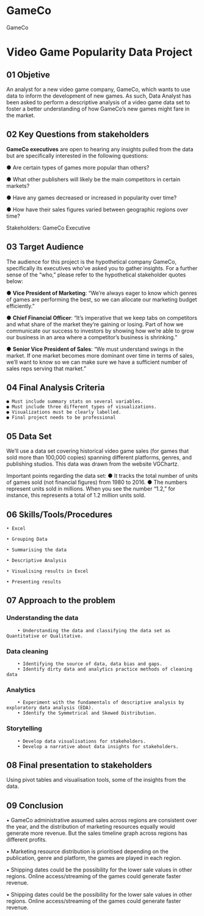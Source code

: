 # GameCo
GameCo


# Video Game Popularity Data Project




## 01 Objetive

An analyst for a new video game company, GameCo, which wants to
use data to inform the development of new games. As such, Data Analyst has been
asked to perform a descriptive analysis of a video game data set to foster a
better understanding of how GameCo’s new games might fare in the market.



## 02 Key Questions from stakeholders

**GameCo executives** are open to hearing any insights pulled from the data but
are specifically interested in the following questions:

● Are certain types of games more popular than others?

● What other publishers will likely be the main competitors in certain markets?

● Have any games decreased or increased in popularity over time?

● How have their sales figures varied between geographic regions over time?


Stakeholders: GameCo Executive


## 03 Target Audience

The audience for this project is the hypothetical company GameCo, specifically its
executives who’ve asked you to gather insights. For a further sense of the “who,”
please refer to the hypothetical stakeholder quotes below:

● **Vice President of Marketing**:​ “We’re always eager to know which genres of
games are performing the best, so we can allocate our marketing budget
efficiently.”
    
● **Chief Financial Officer**:​ “It’s imperative that we keep tabs on competitors and
what share of the market they’re gaining or losing. Part of how we
communicate our success to investors by showing how we’re able to grow
our business in an area where a competitor’s business is shrinking.”
    
● **Senior Vice President of Sales**:​ “We must understand swings in
the market. If one market becomes more dominant over time in terms of
sales, we’ll want to know so we can make sure we have a sufficient number of
sales reps serving that market.”
    

## 04 Final Analysis Criteria
    ● Must include summary stats on several variables.
    ● Must include three different types of visualizations.
    ● Visualizations must be clearly labelled.
    ● Final project needs to be professional 
    

## 05 Data Set

We’ll use a data set covering historical video game sales (for games that sold 
more than 100,000 copies) spanning different platforms, genres, and publishing
studios. This data was drawn from the website VGChartz​.

Important points regarding the data set:
● It tracks the total number of units of games sold (not financial figures) from
1980 to 2016.
● The numbers represent units sold in millions. When you see the number “1.2,”
for instance, this represents a total of 1.2 million units sold.


## 06 Skills/Tools/Procedures
    • Excel
    
    • Grouping Data
    
    • Summarising the data
    
    • Descriptive Analysis
    
    • Visualising results in Excel
    
    • Presenting results




## 07 Approach to the problem

### Understanding the data
        • Understanding the data and classifying the data set as Quantitative or Qualitative.

### Data cleaning
        • Identifying the source of data, data bias and gaps.
        • Identify dirty data and analytics practice methods of cleaning data

### Analytics
        • Experiment with the fundamentals of descriptive analysis by exploratory data analysis (EDA).
        • Identify the Symmetrical and Skewed Distribution.

### Storytelling
        • Develop data visualisations for stakeholders.
        • Develop a narrative about data insights for stakeholders.



## 08 Final presentation to stakeholders

Using pivot tables and visualisation tools, some of the insights from the data.




## 09 Conclusion

• GameCo administrative assumed sales across regions are consistent over the year,
and the distribution of marketing resources equally would generate more revenue. 
But the sales timeline graph across regions has different profits.

• Marketing resource distribution is prioritised depending on the publication, 
genre and platform, the games are played in each region. 

• Shipping dates could be the possibility for the lower sale values in other
regions. Online access/streaming of the games could generate faster revenue.

• Shipping dates could be the possibility for the lower sale values in other
regions. Online access/streaming of the games could generate faster revenue.


